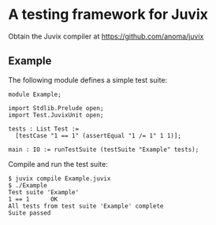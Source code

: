 # A testing framework for Juvix

Obtain the Juvix compiler at https://github.com/anoma/juvix

## Example

The following module defines a simple test suite:

```
module Example;

import Stdlib.Prelude open;
import Test.JuvixUnit open;

tests : List Test :=
  [testCase "1 == 1" (assertEqual "1 /= 1" 1 1)];

main : IO := runTestSuite (testSuite "Example" tests);
```

Compile and run the test suite:

``` shell
$ juvix compile Example.juvix
$ ./Example
Test suite 'Example'
1 == 1		OK
All tests from test suite 'Example' complete
Suite passed
```
